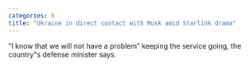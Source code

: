 ```yaml
---
categories: h
title: "Ukraine in direct contact with Musk amid Starlink drama"
---
```

“I know that we will not have a problem” keeping the service going, the country"s defense minister says.